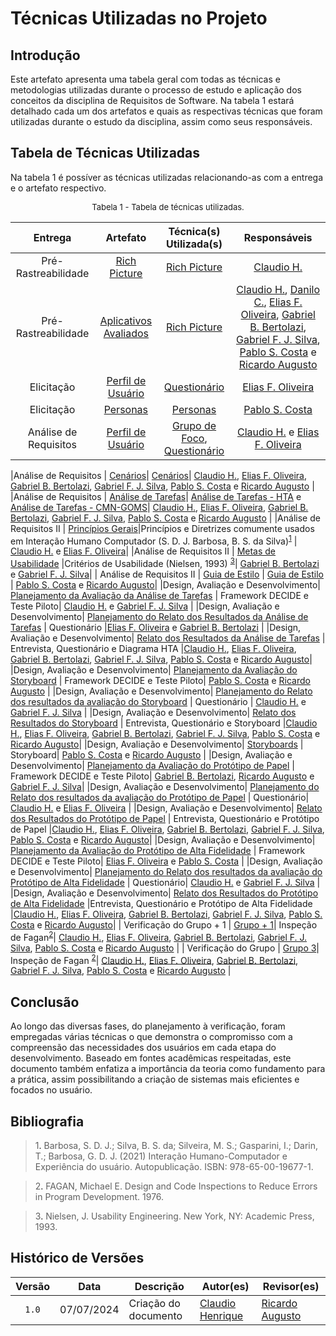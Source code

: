 # Técnicas Utilizadas no Projeto

## Introdução
Este artefato apresenta uma tabela geral com todas as técnicas e metodologias utilizadas durante o processo de estudo e aplicação dos conceitos da disciplina de Requisitos de Software. Na tabela 1 estará detalhado cada um dos artefatos e quais as respectivas técnicas que foram utilizadas durante o estudo da disciplina, assim como seus responsáveis.

## Tabela de Técnicas Utilizadas

Na tabela 1 é possíver as técnicas utilizadas relacionando-as com a entrega e o artefato respectivo.

<font size="2"><p style="text-align: center">Tabela 1 - Tabela de técnicas utilizadas.</p></font>


| Entrega | Artefato | Técnica(s) Utilizada(s)| Responsáveis|
|:---:|:---:|:---:|:---:|
| Pré-Rastreabilidade | [Rich Picture](https://requisitos-de-software.github.io/2024.1-Correios/pre-rastreabilidade/richpicture/)| [Rich Picture](https://requisitos-de-software.github.io/2024.1-Correios/pre-rastreabilidade/richpicture/) | [Claudio H.][ClaudioGH]|
| Pré-Rastreabilidade | [Aplicativos Avaliados](https://requisitos-de-software.github.io/2024.1-Correios/pre-rastreabilidade/appsavaliados/)| [Rich Picture]((https://requisitos-de-software.github.io/2024.1-Correios/pre-rastreabilidade/appsavaliados/)) | [Claudio H.][ClaudioGH], [Danilo C.][DaniloGH], [Elias F. Oliveira][EliasGH], [Gabriel B. Bertolazi][GabrielBGH], [Gabriel F. J. Silva][GabrielFGH], [Pablo S. Costa][PabloGH] e [Ricardo Augusto][RicardoGH] |
|Elicitação| [Perfil de Usuário](https://requisitos-de-software.github.io/2024.1-Correios/elicitacao/perfil_de_usuario/perfil_de_usuario/)| [Questionário](https://requisitos-de-software.github.io/2024.1-Correios/elicitacao/tecnicas/questionario/) | [Elias F. Oliveira][EliasGH] |
|Elicitação | [Personas](https://requisitos-de-software.github.io/2024.1-Correios/elicitacao/personas/)| [Personas](https://requisitos-de-software.github.io/2024.1-Correios/elicitacao/personas/)| [Pablo S. Costa][PabloGH]|
|Análise de Requisitos| [Perfil de Usuário](https://interacao-humano-computador.github.io/2024.1-Correios/analise_de_requisitos/perfil_de_usuario/perfil_de_usuario/) |[Grupo de Foco](https://interacao-humano-computador.github.io/2024.1-Correios/analise_de_requisitos/perfil_de_usuario/perfil_de_usuario/#grupo-de-foco), [Questionário](https://interacao-humano-computador.github.io/2024.1-Correios/analise_de_requisitos/perfil_de_usuario/perfil_de_usuario/#resultados-do-formulario) | [Claudio H.][ClaudioGH] e [Elias F. Oliveira][EliasGH] |

|Análise de Requisitos | [Cenários](https://interacao-humano-computador.github.io/2024.1-Correios/analise_de_requisitos/cenarios/)| [Cenários](https://interacao-humano-computador.github.io/2024.1-Correios/analise_de_requisitos/cenarios/)|  [Claudio H.][ClaudioGH], [Elias F. Oliveira][EliasGH], [Gabriel B. Bertolazi][GabrielBGH], [Gabriel F. J. Silva][GabrielFGH], [Pablo S. Costa][PabloGH] e [Ricardo Augusto][RicardoGH] |
|Análise de Requisitos | [Análise de Tarefas](https://interacao-humano-computador.github.io/2024.1-Correios/analise_de_requisitos/analise_tarefas/hta/)| [Análise de Tarefas - HTA](https://interacao-humano-computador.github.io/2024.1-Correios/analise_de_requisitos/analise_tarefas/hta/) e [Análise de Tarefas - CMN-GOMS](https://interacao-humano-computador.github.io/2024.1-Correios/analise_de_requisitos/analise_tarefas/cmn_goms/)|  [Claudio H.][ClaudioGH], [Elias F. Oliveira][EliasGH], [Gabriel B. Bertolazi][GabrielBGH], [Gabriel F. J. Silva][GabrielFGH], [Pablo S. Costa][PabloGH] e [Ricardo Augusto][RicardoGH] |
|Análise de Requisitos II | [Princípios Gerais](https://interacao-humano-computador.github.io/2024.1-Correios/analise_de_requisitos2/principios_gerais/)|Princípios e Diretrizes comumente usados em Interação Humano Computador (S. D. J. Barbosa, B. S. da Silva)<sup><a href="#ref1">1</a></sup> |  [Claudio H.][ClaudioGH] e [Elias F. Oliveira][EliasGH]|
|Análise de Requisitos II | [Metas de Usabilidade](https://interacao-humano-computador.github.io/2024.1-Correios/analise_de_requisitos2/metas-usabilidade/) |Critérios de Usabilidade (Nielsen, 1993) <sup><a href="#ref3">3</a></sup>| [Gabriel B. Bertolazi][GabrielBGH] e [Gabriel F. J. Silva][GabrielFGH]|
| Análise de Requisitos II | [Guia de Estilo](https://interacao-humano-computador.github.io/2024.1-Correios/analise_de_requisitos2/guia_de_estilo/) |  [Guia de Estilo](https://interacao-humano-computador.github.io/2024.1-Correios/analise_de_requisitos2/guia_de_estilo/) | [Pablo S. Costa][PabloGH] e [Ricardo Augusto][RicardoGH]|
|Design, Avaliação e Desenvolvimento| [Planejamento da Avaliação da Análise de Tarefas](https://interacao-humano-computador.github.io/2024.1-Correios/design_avaliacao/nivel_1/analise_de_tarefas/planejamento-analise-tarefas/) | Framework DECIDE e Teste Piloto| [Claudio H.][ClaudioGH] e [Gabriel F. J. Silva][GabrielFGH]  |
|Design, Avaliação e Desenvolvimento| [Planejamento do Relato dos Resultados da Análise de Tarefas](https://interacao-humano-computador.github.io/2024.1-Correios/design_avaliacao/nivel_1/analise_de_tarefas/planejamento_relato_resultados_analise_de_tarefas/) | Questionário |[Elias F. Oliveira][EliasGH] e [Gabriel B. Bertolazi][GabrielBGH] |
|Design, Avaliação e Desenvolvimento| [Relato dos Resultados da Análise de Tarefas](https://interacao-humano-computador.github.io/2024.1-Correios/design_avaliacao/nivel_1/analise_de_tarefas/relato-resultados/preco-prazos/) | Entrevista, Questionário e Diagrama HTA |[Claudio H.][ClaudioGH], [Elias F. Oliveira][EliasGH], [Gabriel B. Bertolazi][GabrielBGH], [Gabriel F. J. Silva][GabrielFGH], [Pablo S. Costa][PabloGH] e [Ricardo Augusto][RicardoGH]|
|Design, Avaliação e Desenvolvimento| [Planejamento da Avaliação do Storyboard](https://interacao-humano-computador.github.io/2024.1-Correios/design_avaliacao/nivel_1/analise_dos_storyboards/planej_storyboard/) | Framework DECIDE e Teste Piloto| [Pablo S. Costa][PabloGH] e [Ricardo Augusto][RicardoGH] |
|Design, Avaliação e Desenvolvimento| [Planejamento do Relato dos resultados da avaliação do Storyboard](https://interacao-humano-computador.github.io/2024.1-Correios/design_avaliacao/nivel_1/analise_dos_storyboards/planejamento-relato-storyboard/) | Questionário | [Claudio H.][ClaudioGH] e [Gabriel F. J. Silva][GabrielFGH]  |
|Design, Avaliação e Desenvolvimento| [Relato dos Resultados do Storyboard](https://interacao-humano-computador.github.io/2024.1-Correios/design_avaliacao/nivel_1/analise_dos_storyboards/Relatos_StoryBoards/Relato_calculo_de_preços/) | Entrevista, Questionário e Storyboard |[Claudio H.][ClaudioGH], [Elias F. Oliveira][EliasGH], [Gabriel B. Bertolazi][GabrielBGH], [Gabriel F. J. Silva][GabrielFGH], [Pablo S. Costa][PabloGH] e [Ricardo Augusto][RicardoGH]|
|Design, Avaliação e Desenvolvimento| [Storyboards](https://interacao-humano-computador.github.io/2024.1-Correios/design_avaliacao/storyboards/) | Storyboard|  [Pablo S. Costa][PabloGH] e [Ricardo Augusto][RicardoGH] |
|Design, Avaliação e Desenvolvimento| [Planejamento da Avaliação do Protótipo de Papel](https://interacao-humano-computador.github.io/2024.1-Correios/design_avaliacao/nivel_2/prototipo_de_papel/planejamento_avaliacao/) | Framework DECIDE e Teste Piloto| [Gabriel B. Bertolazi][GabrielBGH], [Ricardo Augusto][RicardoGH] e [Gabriel F. J. Silva][GabrielFGH]|
|Design, Avaliação e Desenvolvimento| [Planejamento do Relato dos resultados da avaliação do Protótipo de Papel](https://interacao-humano-computador.github.io/2024.1-Correios/design_avaliacao/nivel_2/prototipo_de_papel/planejamento_relato_resultados/) | Questionário| [Claudio H.][ClaudioGH] e [Elias F. Oliveira][EliasGH] |
|Design, Avaliação e Desenvolvimento| [Relato dos Resultados do Protótipo de Papel](https://interacao-humano-computador.github.io/2024.1-Correios/design_avaliacao/nivel_2/relato-resultados/preco-prazos/) | Entrevista, Questionário e Protótipo de Papel |[Claudio H.][ClaudioGH], [Elias F. Oliveira][EliasGH], [Gabriel B. Bertolazi][GabrielBGH], [Gabriel F. J. Silva][GabrielFGH], [Pablo S. Costa][PabloGH] e [Ricardo Augusto][RicardoGH]|
|Design, Avaliação e Desenvolvimento| [Planejamento da Avaliação do Protótipo de Alta Fidelidade](https://interacao-humano-computador.github.io/2024.1-Correios/design_avaliacao/nivel_3/prototipo_alta_fidelidade/planejamento_da_avaliacao/) | Framework DECIDE e Teste Piloto| [Elias F. Oliveira][EliasGH] e [Pablo S. Costa][PabloGH] |
|Design, Avaliação e Desenvolvimento| [Planejamento do Relato dos resultados da avaliação do Protótipo de Alta Fidelidade](https://interacao-humano-computador.github.io/2024.1-Correios/design_avaliacao/nivel_3/prototipo_alta_fidelidade/planejamento_do_relato/) | Questionário| [Claudio H.][ClaudioGH] e [Gabriel F. J. Silva][GabrielFGH] |
|Design, Avaliação e Desenvolvimento| [Relato dos Resultados do Protótipo de Alta Fidelidade](https://interacao-humano-computador.github.io/2024.1-Correios/design_avaliacao/nivel_3/prototipo_alta_fidelidade/relato-dos-resultados/loja-online/) |Entrevista, Questionário e Protótipo de Alta Fidelidade |[Claudio H.][ClaudioGH], [Elias F. Oliveira][EliasGH], [Gabriel B. Bertolazi][GabrielBGH], [Gabriel F. J. Silva][GabrielFGH], [Pablo S. Costa][PabloGH] e [Ricardo Augusto][RicardoGH]|
| Verificação do Grupo + 1 | [Grupo + 1](https://interacao-humano-computador.github.io/2024.1-Correios/verificacao_01/grupo%2B1/etapa_01/planejamento_etapa_01/)| Inspeção de Fagan<sup><a href="#ref2">2</a></sup>| [Claudio H.][ClaudioGH], [Elias F. Oliveira][EliasGH], [Gabriel B. Bertolazi][GabrielBGH], [Gabriel F. J. Silva][GabrielFGH], [Pablo S. Costa][PabloGH] e [Ricardo Augusto][RicardoGH] |
| Verificação do Grupo | [Grupo 3](https://interacao-humano-computador.github.io/2024.1-Correios/verificacao_01/grupo/planejamento-geral/)| Inspeção de Fagan <sup><a href="#ref2">2</a></sup>| [Claudio H.][ClaudioGH], [Elias F. Oliveira][EliasGH], [Gabriel B. Bertolazi][GabrielBGH], [Gabriel F. J. Silva][GabrielFGH], [Pablo S. Costa][PabloGH] e [Ricardo Augusto][RicardoGH] |

## Conclusão

Ao longo das diversas fases, do planejamento à verificação, foram empregadas várias técnicas o que demonstra o compromisso com a compreensão das necessidades dos usuários em cada etapa do desenvolvimento. Baseado em fontes acadêmicas respeitadas, este documento também enfatiza a importância da teoria como fundamento para a prática, assim possibilitando a criação de sistemas mais eficientes e focados no usuário.

## Bibliografia

> 1<a id="ref1">.</a> Barbosa, S. D. J.; Silva, B. S. da; Silveira, M. S.; Gasparini, I.; Darin, T.; Barbosa, G. D. J. (2021) Interação Humano-Computador e Experiência do usuário. Autopublicação. ISBN: 978-65-00-19677-1.

> 2<a id="ref2">.</a> FAGAN, Michael E. Design and Code Inspections to Reduce Errors in Program Development. 1976.

> 3<a id="ref3">.</a> Nielsen, J. Usability Engineering. New York, NY: Academic Press, 1993.

## Histórico de Versões

| Versão | Data | Descrição | Autor(es) | Revisor(es) |
| :----: | :--: | --------- | ----------- | ------ |
| `1.0`  | 07/07/2024 | Criação do documento | [Claudio Henrique][ClaudioGH] | [Ricardo Augusto][RicardoGH] |


[ClaudioGH]: https://github.com/claudiohsc
[DaniloGH]: https://github.com/Danilo-Carvalho-Antunes
[EliasGH]: https://github.com/EliasOliver21
[GabrielBGH]: https://github.com/Bertolazi
[GabrielFGH]: https://github.com/MMcLovin
[PabloGH]: https://github.com/pabloheika
[RicardoGH]: https://www.github.com/avmricardo